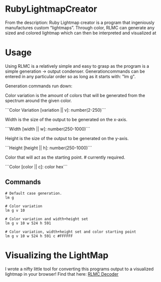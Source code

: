 # RubyLightmapCreator
From the description: Ruby Lightmap creator is a program that ingeniously manufactures custom “lightmaps”. Through color, RLMC can generate any sized and colored lightmap which can then be interpreted and visualized at

# Usage
Using RLMC is a relatively simple and easy to grasp as the program is a simple generation -> output condenser. Generationcommands can be entered in any particular order so as long as it starts with: "lm g".

Generation commands run down:
<p>Color variation is the amount of colors that will be generated from the spectrum around the given color.</p>
 ```Color Variation [variation || v]: number(2-250)```
<p>Width is the size of the output to be generated on the x-axis.</p> 
 ```Width           [width     || w]: number(250-1000)```
<p>Height is the size of the output to be generated on the y-axis.</p>
 ```Height          [height    || h]: number(250-1000)```
<p>Color that will act as the starting point. # currently required.</p> 
 ```Color           [color     || c]: color hex```

## Commands
```
# Default case generation.
lm g
```
```
# Color variation 
lm g v 10
```
```
# Color variation and width+height set
lm g v 10 w 524 h 591
```
```
# Color variation, width+height set and color starting point
lm g v 10 w 524 h 591 c #FFFFFF
```
# Visualizing the LightMap
I wrote a nifty little tool for converting this programs output to a visualized lightmap in your browser! Find that here: <a href="http://loneboat.com/tools/rlmcdecorder.php">RLMC Decoder</a>
